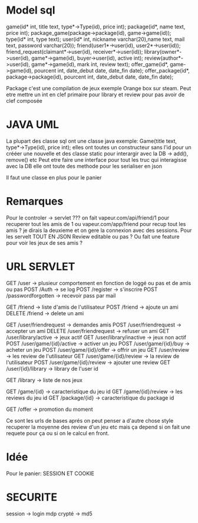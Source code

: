 # Model sql

game(id* int, title text, type*->Type(id), price int);
package(id*, name text, price int);
package_game(package->package(id), game->game(id));
type(id* int, type text);
user(id* int, nickname varchar(20),name text, mail text, password varchar(20));
friend(user1*->user(id), user2*->user(id));
friend_request(claimant*->user(id), receiver*->user(id));
library(owner*->user(id), game*->game(id), buyer->user(id), active int);
review(author*->user(id), game*->game(id), mark int, review text);
offer_game(id*, game->game(id), pourcent int, date_debut date, date_fin date);
offer_package(id*, package->package(id), pourcent int, date_debut date, date_fin date);

Package c'est une compilation de jeux exemple Orange box sur steam.
Peut etre mettre un int en clef primaire pour library et review pour pas avoir de clef composée

# JAVA UML

La plupart des classe sql ont une classe java exemple:
Game(title text, type*->Type(id), price int);
elles ont toutes un constructeur sans l'id pour un crééer une nouvelle et des classe static pour interargir avec la DB -> add(), remove() etc
Peut etre faire une interface pour tout les truc qui interagisse avec la DB
elle ont toute des methode pour les serialiser en json

Il faut une classe en plus pour le panier

# Remarques
Pour le controler -> servlet
??? on fait vapeur.com/api/friend/1 pour recuperer tout les amis de 1 ou vapeur.com/app/friend pour recup tout les amis ?
je dirais la deuxieme et on gere la connexion avec des sessions.
Pour les servelt TOUT EN JSON
Review editable ou pas ?
Ou fait une feature pour voir les jeux de ses amis ?

# URL SERVLET

GET /user -> plusieur comportement en fonction de loggé ou pas et de amis ou pas
POST /Auth -> se log
POST /register -> s'inscrire
POST /passwordforgotten -> recevoir pass par mail

GET /friend -> liste d'amis de l'utilisateur
POST /friend -> ajoute un ami
DELETE /friend -> delete un ami

GET /user/friendrequest -> demandes amis
POST /user/friendrequest -> accepter un ami
DELETE /user/friendrequest -> refuser un ami
GET /user/library/active -> jeux actif
GET /user/library/inactive -> jeux non actif
POST /user/game/{id}/active -> activer un jeu
POST /user/game/{id}/buy -> acheter un jeu
POST /user/game/{id}/offer -> offrir un jeu
GET /user/review -> les review de l'utilisateur
GET /user/game/{id}/review -> la review de l'utilisateur
POST /user/game/{id}/review -> ajouter une review
GET /user/{id}/library -> library de l'user id

GET /library -> liste de nos jeux

GET /game/{id} -> caracteristique du jeu id
GET /game/{id}/review -> les reviews du jeu id
GET /package/{id} -> caracteristique du package id


GET /offer -> promotion du moment

Ce sont les urls de bases aprés on peut penser a d'autre chose style recuperer la moyenne des review d'un jeu etc
mais ça depend si on fait une requete pour ça ou si on le calcul en front.



# Idée
Pour le panier: SESSION ET COOKIE

# SECURITE
session -> login
mdp crypté -> md5

